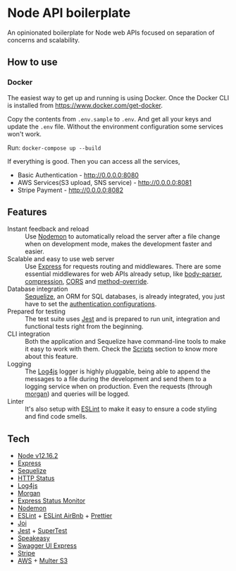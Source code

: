 # Node API boilerplate

An opinionated boilerplate for Node web APIs focused on separation of concerns and scalability.

## How to use

### Docker

The easiest way to get up and running is using Docker. Once the Docker CLI is installed from https://www.docker.com/get-docker.

Copy the contents from `.env.sample` to `.env`. And get all your keys and update the `.env` file. Without the environment configuration some services won't work.

Run: `docker-compose up --build`

If everything is good. Then you can access all the services,

- Basic Authentication - http://0.0.0.0:8080
- AWS Services(S3 upload, SNS service) - http://0.0.0.0:8081
- Stripe Payment - http://0.0.0.0:8082

## Features

<dl>
  <dt>Instant feedback and reload</dt>
  <dd>
    Use <a href="https://www.npmjs.com/package/nodemon">Nodemon</a> to automatically reload the server after a file change when on development mode, makes the development faster and easier.
  </dd>

  <dt>Scalable and easy to use web server</dt>
  <dd>
    Use <a href="https://www.npmjs.com/package/express">Express</a> for requests routing and middlewares. There are some essential middlewares for web APIs already setup, like <a href="https://www.npmjs.com/package/body-parser">body-parser</a>, <a href="https://www.npmjs.com/package/compression">compression</a>, <a href="https://www.npmjs.com/package/cors">CORS</a> and <a href="https://www.npmjs.com/package/method-override">method-override</a>.
  </dd>

  <dt>Database integration</dt>
  <dd>
    <a href="https://www.npmjs.com/package/sequelize">Sequelize</a>, an ORM for SQL databases, is already integrated, you just have to set the <a href="https://github.com/talyssonoc/node-api-boilerplate/wiki/Database-setup">authentication configurations</a>.
  </dd>

  <dt>Prepared for testing</dt>
  <dd>
    The test suite uses <a href="https://www.npmjs.com/package/jest">Jest</a> and is prepared to run unit, integration and functional tests right from the beginning.
  </dd>

  <dt>CLI integration</dt>
  <dd>
    Both the application and Sequelize have command-line tools to make it easy to work with them. Check the <a href="#scripts">Scripts</a> section to know more about this feature.
  </dd>

  <dt>Logging</dt>
  <dd>
    The <a href="https://www.npmjs.com/package/log4js">Log4js</a> logger is highly pluggable, being able to append the messages to a file during the development and send them to a logging service when on production. Even the requests (through <a href="https://www.npmjs.com/package/morgan">morgan</a>) and queries will be logged.
  </dd>

  <dt>Linter</dt>
  <dd>
    It's also setup with <a href="https://www.npmjs.com/package/eslint">ESLint</a> to make it easy to ensure a code styling and find code smells.
  </dd>
</dl>

## Tech

- [Node v12.16.2](http://nodejs.org/)
- [Express](https://npmjs.com/package/express)
- [Sequelize](https://www.npmjs.com/package/sequelize)
- [HTTP Status](https://www.npmjs.com/package/http-status)
- [Log4js](https://www.npmjs.com/package/log4js)
- [Morgan](https://www.npmjs.com/package/morgan)
- [Express Status Monitor](https://www.npmjs.com/package/express-status-monitor)
- [Nodemon](https://www.npmjs.com/package/nodemon)
- [ESLint](https://www.npmjs.com/package/eslint) + [ESLint AirBnb](https://www.npmjs.com/package/eslint-config-airbnb-base) + [Prettier](https://www.npmjs.com/package/prettier)
- [Joi](https://www.npmjs.com/package/@hapi/joi)
- [Jest](https://www.npmjs.com/package/jest) + [SuperTest](https://www.npmjs.com/package/supertest)
- [Speakeasy](https://www.npmjs.com/package/speakeasy)
- [Swagger UI Express](https://www.npmjs.com/package/swagger-ui-express)
- [Stripe](https://www.npmjs.com/package/stripe)
- [AWS](https://www.npmjs.com/package/aws-sdk) + [Multer S3](https://www.npmjs.com/package/multer-s3)
